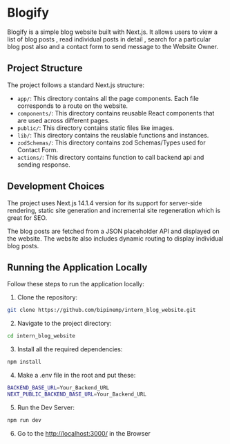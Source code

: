 # Blogify

Blogify is a simple blog website built with Next.js. It allows users to view a list of blog posts , read individual posts in detail , search for a particular blog post also and a contact form to send message to the Website Owner.

## Project Structure

The project follows a standard Next.js structure:

- `app/`: This directory contains all the page components. Each file corresponds to a route on the website.
- `components/`: This directory contains reusable React components that are used across different pages.
- `public/`: This directory contains static files like images.
- `lib/`: This directory contains the reuslable functions and instances.
- `zodSchemas/`: This directory contains zod Schemas/Types used for Contact Form.
- `actions/`: This directory contains function to call backend api and sending response.

## Development Choices

The project uses Next.js 14.1.4 version for its support for server-side rendering, static site generation and incremental site regeneration which is great for SEO.

The blog posts are fetched from a JSON placeholder API and displayed on the website. The website also includes dynamic routing to display individual blog posts.

## Running the Application Locally

Follow these steps to run the application locally:

1. Clone the repository:

```bash
git clone https://github.com/bipinemp/intern_blog_website.git
```

2. Navigate to the project directory:

```bash
cd intern_blog_website
```

3. Install all the required dependencies:

```bash
npm install
```

4. Make a .env file in the root and put these:

```bash
BACKEND_BASE_URL=Your_Backend_URL
NEXT_PUBLIC_BACKEND_BASE_URL=Your_Backend_URL
```

5. Run the Dev Server:

```bash
npm run dev
```

6. Go to the [http://localhost:3000/](http://localhost:3000/) in the Browser
